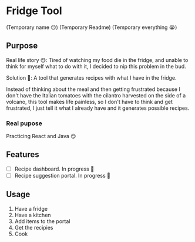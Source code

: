 # Fridge Tool

(Temporary name 😥) (Temporary Readme) (Temporary everything 😭)

## Purpose

Real life story 😓: Tired of watching my food die in the fridge, and unable to think for myself what to do with it, I decided to nip this problem in the bud.

Solution 🤯: A tool that generates recipes with what I have in the fridge.

Instead of thinking about the meal and then getting frustrated because I don't have the Italian tomatoes with the cilantro harvested on the side of a volcano, this tool makes life painless, so I don't have to think and get frustrated, I just tell it what I already have and it generates possible recipes.

### Real pupose

Practicing React and Java 😏

## Features

- [ ] Recipe dashboard. In progress 🚧
- [ ] Recipe suggestion portal. In progress 🚧

## Usage

1. Have a fridge
2. Have a kitchen
3. Add items to the portal
4. Get the recipies
5. Cook
